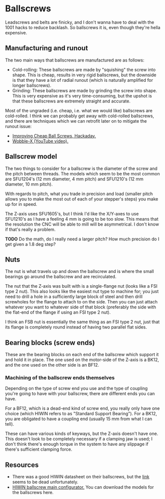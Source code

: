 # Ballscrews

Leadscrews and belts are finicky, and I don't wanna have to deal with the 1001 hacks to reduce backlash.
So ballscrews it is, even though they're hella expensive.

## Manufacturing and runout

The two main ways that ballscrews are manufactured are as follows:

- Cold-rolling: These ballscrews are made by "squishing" the screw into shape. This is cheap, results in very rigid ballscrews, but the downside is that they have a lot of radial runout (which is naturally amplified for longer ballscrews).
- Grinding: These ballscrews are made by grinding the screw into shape. This is very expensive as it's very time-consuming, but the upshot is that these ballscrews are extremely straight and accurate.

Most of the ungraded (i.e. cheap, i.e. what we would like) ballscrews are cold-rolled.
I think we can probably get away with cold-rolled ballscrews, and there are techniques which we can retrofit later on to mitigate the runout issue:

- [Improving Cheap Ball Screws, Hackaday.](https://hackaday.com/2021/02/22/improving-cheap-ball-screws/)
- [Wobble-X (YouTube video).](https://www.youtube.com/watch?v=4kQZnSzZHD0)

## Ballscrew model

The two things to consider for a ballscrew is the diameter of the screw and the pitch between threads.
The models which seem to be the most common are SFU1204's (12 mm diameter, 4 mm pitch) and SFU1210's (12 mm diameter, 10 mm pitch).

With regards to pitch, what you trade in precision and load (smaller pitch allows you to make the most out of each of your stepper's steps) you make up for in speed.

The Z-axis uses SFU1605's, but I think I'd like the X/Y-axes to use SFU1210's as I have a feeling 4 mm is going to be too slow.
This means that the resolution the CNC will be able to mill will be asymmetrical.
I don't know if that's really a problem.

**TODO** Do the math, do I really need a larger pitch? How much precision do I get given a 1.8 deg step?

## Nuts

The nut is what travels up and down the ballscrew and is where the small bearings go around the ballscrew and are recirculated.

The nut that the Z-axis was built with is a single-flange nut (looks like a FSI type 2 nut).
This also looks like the easiest nut type to machine for; you just need to drill a hole in a sufficiently large block of steel and then drill screwholes for the flange to attach to on the side.
Then you can just attach whatever you want to whatever side of that block (preferably the side with the flat-end of the flange if using an FSI type 2 nut).

I think an FSB nut is essentially the same thing as an FSI type 2 nut, just that its flange is completely round instead of having two parallel flat sides.

## Bearing blocks (screw ends)

These are the bearing blocks on each end of the ballscrew which support it and hold it in place.
The one used on the motor-side of the Z-axis is a BK12, and the one used on the other side is an BF12.

### Machining of the ballscrew ends themselves

Depending on the type of screw end you use and the type of coupling you're going to have with your ballscrew, there are different ends you can have.

For a BF12, which is a dead-end kind of screw end, you really only have one choice (which HIWIN refers to as "Standard Support Bearing").
For a BK12, you are obligated to have a coupling end (usually 15 mm from what I can tell).

These can have various kinds of keyways, but the Z-axis doesn't have one.
This doesn't look to be completely necessary if a clamping jaw is used; I don't think there's enough torque in the system to have any slippage if there's sufficient clamping force.

## Resources

- There was a good HIWIN datasheet on their ballscrews, but the [link](https://hiwin.us/wp-content/uploads/ballscrews.pdf) seems to be dead unfortunately.
- [HIWIN ballscrew main configurator.](https://motioncontrolsystems.hiwin.com/configurator/ballscrews-main-configurator) You can download the models for the ballscrews here.
